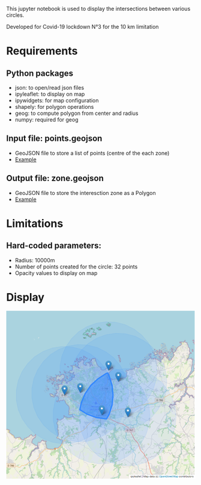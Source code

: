 This jupyter notebook is used to display the intersections
between various circles.

Developed for Covid-19 lockdown N°3 for the 10 km limitation

# Requirements

## Python packages
- json: to open/read json files
- ipyleaflet: to display on map 
- ipywidgets: for map configuration
- shapely: for polygon operations
- geog: to compute polygon from center and radius
- numpy: required for geog

## Input file: points.geojson
- GeoJSON file to store a list of points (centre of the each zone)
- [Example](./points.geojson)

## Output file: zone.geojson
- GeoJSON file to store the interesction zone as a Polygon
- [Example](./zone.geojson)

# Limitations
## Hard-coded parameters:
- Radius: 10000m
- Number of points created for the circle: 32 points
- Opacity values to display on map

# Display
![example](./georadius.png "Display example")

